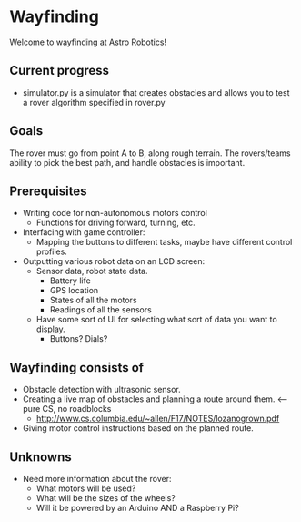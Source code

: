 # Wayfinding

Welcome to wayfinding at Astro Robotics!

## Current progress
- simulator.py is a simulator that creates obstacles and allows you to test a rover algorithm specified in rover.py

## Goals
The rover must go from point A to B, along rough terrain. The rovers/teams ability to pick the best path, and handle obstacles is important.

## Prerequisites 
- Writing code for non-autonomous motors control
    - Functions for driving forward, turning, etc. 
- Interfacing with game controller:
    - Mapping the buttons to different tasks, maybe have different control profiles.
- Outputting various robot data on an LCD screen:
    - Sensor data, robot state data.
        - Battery life
        - GPS location
        - States of all the motors
        - Readings of all the sensors
    - Have some sort of UI for selecting what sort of data you want to display.
        - Buttons? Dials?

## Wayfinding consists of
- Obstacle detection with ultrasonic sensor.
- Creating a live map of obstacles and planning a route around them. <-- pure CS, no roadblocks
    - http://www.cs.columbia.edu/~allen/F17/NOTES/lozanogrown.pdf
- Giving motor control instructions based on the planned route.

## Unknowns 
- Need more information about the rover:
    - What motors will be used?
    - What will be the sizes of the wheels?
    - Will it be powered by an Arduino AND a Raspberry Pi?
